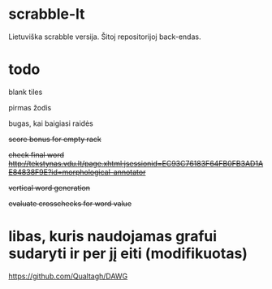 # scrabble-lt

Lietuviška scrabble versija. Šitoj repositorijoj back-endas. 

# todo

blank tiles

pirmas žodis

bugas, kai baigiasi raidės

~~score bonus for empty rack~~

~~check final word http://tekstynas.vdu.lt/page.xhtml;jsessionid=EC93C76183F64FB0FB3AD1AE84838F9E?id=morphological-annotator~~

~~vertical word generation~~

~~evaluate crosschecks for word value~~

# libas, kuris naudojamas grafui sudaryti ir per jį eiti (modifikuotas)

https://github.com/Qualtagh/DAWG
